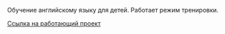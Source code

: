 Обучение английскому языку для детей. Работает режим тренировки.

[Ссылка на работающий проект](https://venoboy.netlify.app/#)
